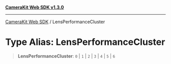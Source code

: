[**CameraKit Web SDK v1.3.0**](../README.md)

***

[CameraKit Web SDK](../globals.md) / LensPerformanceCluster

# Type Alias: LensPerformanceCluster

> **LensPerformanceCluster**: `0` \| `1` \| `2` \| `3` \| `4` \| `5` \| `6`
